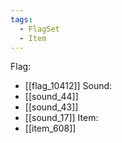 ```yaml
---
tags:
  - FlagSet
  - Item
---
```

Flag:
- [[flag_10412]]
Sound:
- [[sound_44]]
- [[sound_43]]
- [[sound_17]]
Item:
- [[item_608]]
